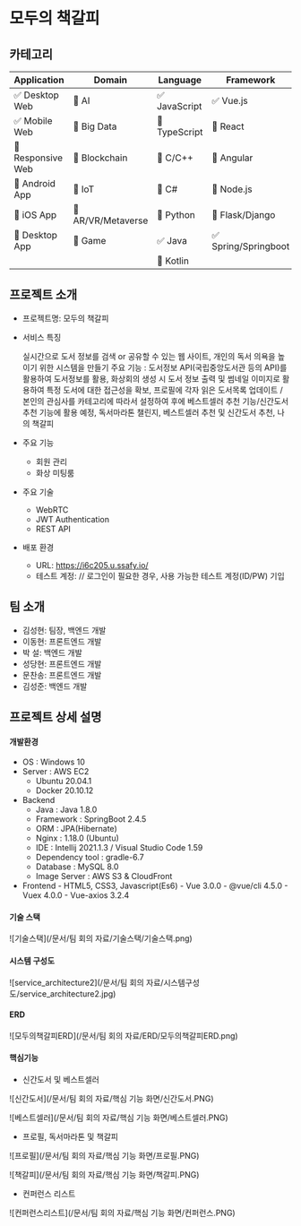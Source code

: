 # 모두의 책갈피

<!-- 필수 항목 -->

## 카테고리

| Application | Domain | Language | Framework |
| ---- | ---- | ---- | ---- |
| :white_check_mark: Desktop Web | :black_square_button: AI | :white_check_mark: JavaScript | :white_check_mark: Vue.js |
| :white_check_mark: Mobile Web | :black_square_button: Big Data | :black_square_button: TypeScript | :black_square_button: React |
| :black_square_button: Responsive Web | :black_square_button: Blockchain | :black_square_button: C/C++ | :black_square_button: Angular |
| :black_square_button: Android App | :black_square_button: IoT | :black_square_button: C# | :black_square_button: Node.js |
| :black_square_button: iOS App | :black_square_button: AR/VR/Metaverse | :black_square_button: Python | :black_square_button: Flask/Django |
| :black_square_button: Desktop App | :black_square_button: Game | :white_check_mark: Java | :white_check_mark: Spring/Springboot |
| | | :black_square_button: Kotlin | |



## 프로젝트 소개

* 프로젝트명: 모두의 책갈피

* 서비스 특징

  실시간으로 도서 정보를 검색 or 공유할 수 있는 웹 사이트, 개인의 독서 의욕을 높이기 위한 시스템을 만들기 주요 기능 : 도서정보 API(국립중앙도서관 등의 API)를 활용하여 도서정보를 활용, 화상회의 생성 시  도서 정보 출력 및 썸네일 이미지로 활용하여 특정 도서에 대한 접근성을 확보, 프로필에 각자 읽은 도서목록 업데이트 / 본인의 관심사를 카테고리에 따라서 설정하여 후에 베스트셀러 추천 기능/신간도서 추천 기능에 활용 예정, 독서마라톤 챌린지, 베스트셀러 추천 및 신간도서 추천, 나의 책갈피 

* 주요 기능
  - 회원 관리
  - 화상 미팅룸
  
* 주요 기술
  - WebRTC
  - JWT Authentication
  - REST API
  
* 배포 환경
  - URL: https://i6c205.u.ssafy.io/
  - 테스트 계정: // 로그인이 필요한 경우, 사용 가능한 테스트 계정(ID/PW) 기입



## 팀 소개
* 김성현: 팀장, 백엔드 개발
* 이동현: 프론트엔드 개발
* 박 설: 백엔드 개발
* 성당현: 프론트엔드 개발
* 문찬송: 프론트엔드 개발
* 김성준: 백엔드 개발



## 프로젝트 상세 설명

#### 개발환경

- OS : Windows 10
- Server : AWS EC2
  - Ubuntu 20.04.1
  - Docker 20.10.12
- Backend
  - Java : Java 1.8.0
  - Framework : SpringBoot 2.4.5
  - ORM : JPA(Hibernate)
  - Nginx : 1.18.0 (Ubuntu)
  - IDE : Intellij 2021.1.3 / Visual Studio Code 1.59
  - Dependency tool : gradle-6.7
  - Database : MySQL 8.0
  - Image Server : AWS S3 & CloudFront
- Frontend - HTML5, CSS3, Javascript(Es6) - Vue 3.0.0 - @vue/cli 4.5.0 - Vuex 4.0.0 - Vue-axios 3.2.4



#### 기술 스택 

![기술스택](/문서/팀 회의 자료/기술스택/기술스택.png)



#### 시스템 구성도

![service_architecture2](/문서/팀 회의 자료/시스템구성도/service_architecture2.jpg)



#### ERD

![모두의책갈피ERD](/문서/팀 회의 자료/ERD/모두의책갈피ERD.png)





#### 핵심기능
- 신간도서 및 베스트셀러

![신간도서](/문서/팀 회의 자료/핵심 기능 화면/신간도서.PNG)

![베스트셀러](/문서/팀 회의 자료/핵심 기능 화면/베스트셀러.PNG)

- 프로필, 독서마라톤 및 책갈피

![프로필](/문서/팀 회의 자료/핵심 기능 화면/프로필.PNG)

![책갈피](/문서/팀 회의 자료/핵심 기능 화면/책갈피.PNG)

- 컨퍼런스 리스트

![컨퍼런스리스트](/문서/팀 회의 자료/핵심 기능 화면/컨퍼런스.PNG)

